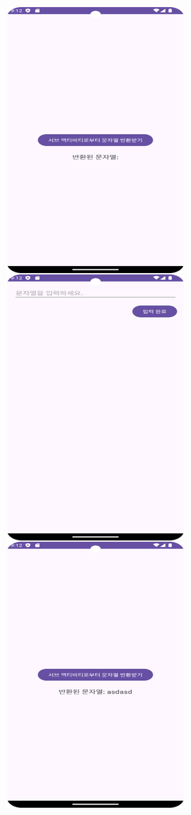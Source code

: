 <p align="center">
 <img width="400" height="600" src = "https://github.com/Jinwoooooooo/2024-1-Mobile-App/blob/main/Chapter6/10/Screenshot_20240505_181218.png">
 <img width="400" height="600" src = "https://github.com/Jinwoooooooo/2024-1-Mobile-App/blob/main/Chapter6/10/Screenshot_20240505_181224.png">
 <img width="400" height="600" src = "https://github.com/Jinwoooooooo/2024-1-Mobile-App/blob/main/Chapter6/10/Screenshot_20240505_181232.png">
</p>
